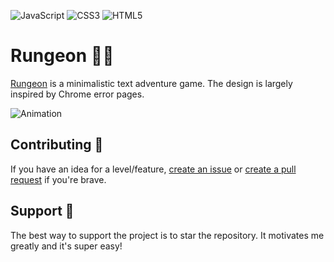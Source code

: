 ![JavaScript](https://img.shields.io/badge/javascript-%23323330.svg?style=for-the-badge&logo=javascript&logoColor=%23F7DF1E)
![CSS3](https://img.shields.io/badge/css3-%231572B6.svg?style=for-the-badge&logo=css3&logoColor=white)
![HTML5](https://img.shields.io/badge/html5-%23E34F26.svg?style=for-the-badge&logo=html5&logoColor=white)

# Rungeon 🏃‍♂️
[Rungeon](https://devkennyy.github.io/rungeon/) is a minimalistic text adventure game. The design is largely inspired by Chrome error pages.

![Animation](https://user-images.githubusercontent.com/105208736/177251107-da55dc8f-79cc-4a82-94a0-2608f743ef99.gif)

## Contributing 📙
If you have an idea for a level/feature, [create an issue](https://github.com/devkennyy/rungeon/issues) or [create a pull request](https://github.com/devkennyy/rungeon/pulls) if you're brave.

## Support 💖
The best way to support the project is to star the repository. It motivates me greatly and it's super easy!
